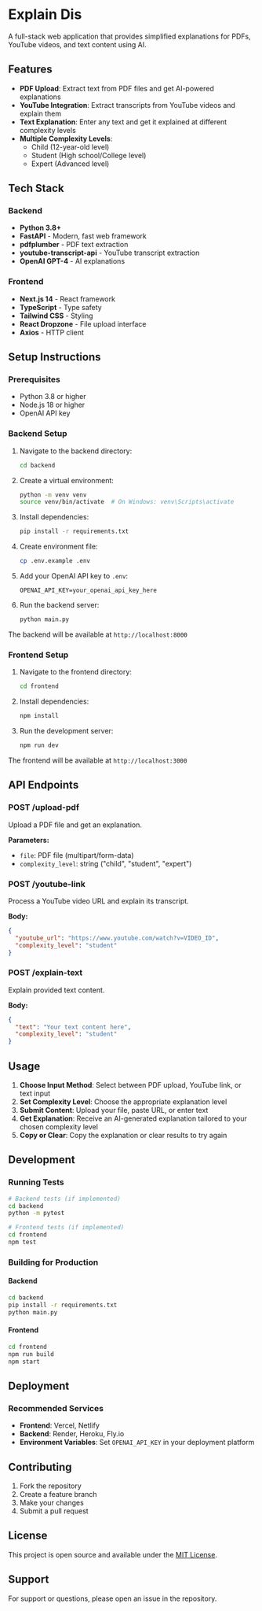 # Explain Dis

A full-stack web application that provides simplified explanations for PDFs, YouTube videos, and text content using AI.

## Features

- **PDF Upload**: Extract text from PDF files and get AI-powered explanations
- **YouTube Integration**: Extract transcripts from YouTube videos and explain them
- **Text Explanation**: Enter any text and get it explained at different complexity levels
- **Multiple Complexity Levels**: 
  - Child (12-year-old level)
  - Student (High school/College level)
  - Expert (Advanced level)

## Tech Stack

### Backend
- **Python 3.8+**
- **FastAPI** - Modern, fast web framework
- **pdfplumber** - PDF text extraction
- **youtube-transcript-api** - YouTube transcript extraction
- **OpenAI GPT-4** - AI explanations

### Frontend
- **Next.js 14** - React framework
- **TypeScript** - Type safety
- **Tailwind CSS** - Styling
- **React Dropzone** - File upload interface
- **Axios** - HTTP client

## Setup Instructions

### Prerequisites
- Python 3.8 or higher
- Node.js 18 or higher
- OpenAI API key

### Backend Setup

1. Navigate to the backend directory:
   ```bash
   cd backend
   ```

2. Create a virtual environment:
   ```bash
   python -m venv venv
   source venv/bin/activate  # On Windows: venv\Scripts\activate
   ```

3. Install dependencies:
   ```bash
   pip install -r requirements.txt
   ```

4. Create environment file:
   ```bash
   cp .env.example .env
   ```

5. Add your OpenAI API key to `.env`:
   ```
   OPENAI_API_KEY=your_openai_api_key_here
   ```

6. Run the backend server:
   ```bash
   python main.py
   ```

The backend will be available at `http://localhost:8000`

### Frontend Setup

1. Navigate to the frontend directory:
   ```bash
   cd frontend
   ```

2. Install dependencies:
   ```bash
   npm install
   ```

3. Run the development server:
   ```bash
   npm run dev
   ```

The frontend will be available at `http://localhost:3000`

## API Endpoints

### POST /upload-pdf
Upload a PDF file and get an explanation.

**Parameters:**
- `file`: PDF file (multipart/form-data)
- `complexity_level`: string ("child", "student", "expert")

### POST /youtube-link
Process a YouTube video URL and explain its transcript.

**Body:**
```json
{
  "youtube_url": "https://www.youtube.com/watch?v=VIDEO_ID",
  "complexity_level": "student"
}
```

### POST /explain-text
Explain provided text content.

**Body:**
```json
{
  "text": "Your text content here",
  "complexity_level": "student"
}
```

## Usage

1. **Choose Input Method**: Select between PDF upload, YouTube link, or text input
2. **Set Complexity Level**: Choose the appropriate explanation level
3. **Submit Content**: Upload your file, paste URL, or enter text
4. **Get Explanation**: Receive an AI-generated explanation tailored to your chosen complexity level
5. **Copy or Clear**: Copy the explanation or clear results to try again

## Development

### Running Tests
```bash
# Backend tests (if implemented)
cd backend
python -m pytest

# Frontend tests (if implemented)
cd frontend
npm test
```

### Building for Production

#### Backend
```bash
cd backend
pip install -r requirements.txt
python main.py
```

#### Frontend
```bash
cd frontend
npm run build
npm start
```

## Deployment

### Recommended Services
- **Frontend**: Vercel, Netlify
- **Backend**: Render, Heroku, Fly.io
- **Environment Variables**: Set `OPENAI_API_KEY` in your deployment platform

## Contributing

1. Fork the repository
2. Create a feature branch
3. Make your changes
4. Submit a pull request

## License

This project is open source and available under the [MIT License](LICENSE).

## Support

For support or questions, please open an issue in the repository.
